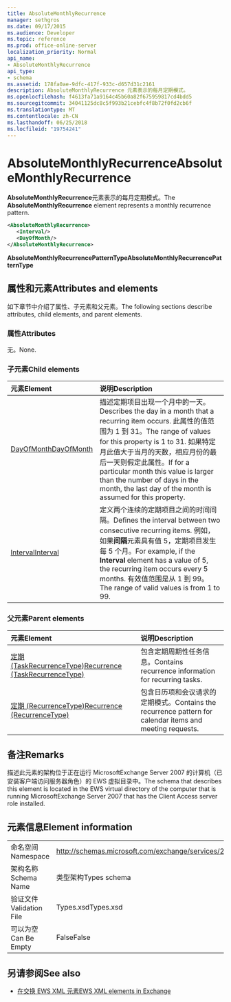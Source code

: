 ```yaml
---
title: AbsoluteMonthlyRecurrence
manager: sethgros
ms.date: 09/17/2015
ms.audience: Developer
ms.topic: reference
ms.prod: office-online-server
localization_priority: Normal
api_name:
- AbsoluteMonthlyRecurrence
api_type:
- schema
ms.assetid: 178fa0ae-9dfc-417f-933c-d657d31c2161
description: AbsoluteMonthlyRecurrence 元素表示的每月定期模式。
ms.openlocfilehash: f4613fa71a9164c45b60a82f675959817cd4bdd5
ms.sourcegitcommit: 34041125dc8c5f993b21cebfc4f8b72f0fd2cb6f
ms.translationtype: MT
ms.contentlocale: zh-CN
ms.lasthandoff: 06/25/2018
ms.locfileid: "19754241"
---
```

# <a name="absolutemonthlyrecurrence"></a><span data-ttu-id="b73fa-103">AbsoluteMonthlyRecurrence</span><span class="sxs-lookup"><span data-stu-id="b73fa-103">AbsoluteMonthlyRecurrence</span></span>

<span data-ttu-id="b73fa-104">**AbsoluteMonthlyRecurrence**元素表示的每月定期模式。</span><span class="sxs-lookup"><span data-stu-id="b73fa-104">The **AbsoluteMonthlyRecurrence** element represents a monthly recurrence pattern.</span></span> 
  
```xml
<AbsoluteMonthlyRecurrence>
   <Interval/>
   <DayOfMonth/>
</AbsoluteMonthlyRecurrence>
```

 <span data-ttu-id="b73fa-105">**AbsoluteMonthlyRecurrencePatternType**</span><span class="sxs-lookup"><span data-stu-id="b73fa-105">**AbsoluteMonthlyRecurrencePatternType**</span></span>
## <a name="attributes-and-elements"></a><span data-ttu-id="b73fa-106">属性和元素</span><span class="sxs-lookup"><span data-stu-id="b73fa-106">Attributes and elements</span></span>

<span data-ttu-id="b73fa-107">如下章节中介绍了属性、子元素和父元素。</span><span class="sxs-lookup"><span data-stu-id="b73fa-107">The following sections describe attributes, child elements, and parent elements.</span></span>
  
### <a name="attributes"></a><span data-ttu-id="b73fa-108">属性</span><span class="sxs-lookup"><span data-stu-id="b73fa-108">Attributes</span></span>

<span data-ttu-id="b73fa-109">无。</span><span class="sxs-lookup"><span data-stu-id="b73fa-109">None.</span></span>
  
### <a name="child-elements"></a><span data-ttu-id="b73fa-110">子元素</span><span class="sxs-lookup"><span data-stu-id="b73fa-110">Child elements</span></span>

|<span data-ttu-id="b73fa-111">**元素**</span><span class="sxs-lookup"><span data-stu-id="b73fa-111">**Element**</span></span>|<span data-ttu-id="b73fa-112">**说明**</span><span class="sxs-lookup"><span data-stu-id="b73fa-112">**Description**</span></span>|
|:-----|:-----|
|[<span data-ttu-id="b73fa-113">DayOfMonth</span><span class="sxs-lookup"><span data-stu-id="b73fa-113">DayOfMonth</span></span>](dayofmonth.md) <br/> |<span data-ttu-id="b73fa-114">描述定期项目出现一个月中的一天。</span><span class="sxs-lookup"><span data-stu-id="b73fa-114">Describes the day in a month that a recurring item occurs.</span></span> <span data-ttu-id="b73fa-115">此属性的值范围为 1 到 31。</span><span class="sxs-lookup"><span data-stu-id="b73fa-115">The range of values for this property is 1 to 31.</span></span> <span data-ttu-id="b73fa-116">如果特定月此值大于当月的天数，相应月份的最后一天则假定此属性。</span><span class="sxs-lookup"><span data-stu-id="b73fa-116">If for a particular month this value is larger than the number of days in the month, the last day of the month is assumed for this property.</span></span>  <br/> |
|[<span data-ttu-id="b73fa-117">Interval</span><span class="sxs-lookup"><span data-stu-id="b73fa-117">Interval</span></span>](interval.md) <br/> |<span data-ttu-id="b73fa-118">定义两个连续的定期项目之间的时间间隔。</span><span class="sxs-lookup"><span data-stu-id="b73fa-118">Defines the interval between two consecutive recurring items.</span></span> <span data-ttu-id="b73fa-119">例如，如果**间隔**元素具有值 5，定期项目发生每 5 个月。</span><span class="sxs-lookup"><span data-stu-id="b73fa-119">For example, if the **Interval** element has a value of 5, the recurring item occurs every 5 months.</span></span> <span data-ttu-id="b73fa-120">有效值范围是从 1 到 99。</span><span class="sxs-lookup"><span data-stu-id="b73fa-120">The range of valid values is from 1 to 99.</span></span>  <br/> |
   
### <a name="parent-elements"></a><span data-ttu-id="b73fa-121">父元素</span><span class="sxs-lookup"><span data-stu-id="b73fa-121">Parent elements</span></span>

|<span data-ttu-id="b73fa-122">**元素**</span><span class="sxs-lookup"><span data-stu-id="b73fa-122">**Element**</span></span>|<span data-ttu-id="b73fa-123">**说明**</span><span class="sxs-lookup"><span data-stu-id="b73fa-123">**Description**</span></span>|
|:-----|:-----|
|[<span data-ttu-id="b73fa-124">定期 (TaskRecurrenceType)</span><span class="sxs-lookup"><span data-stu-id="b73fa-124">Recurrence (TaskRecurrenceType)</span></span>](recurrence-taskrecurrencetype.md) <br/> |<span data-ttu-id="b73fa-125">包含定期周期性任务信息。</span><span class="sxs-lookup"><span data-stu-id="b73fa-125">Contains recurrence information for recurring tasks.</span></span>  <br/> |
|[<span data-ttu-id="b73fa-126">定期 (RecurrenceType)</span><span class="sxs-lookup"><span data-stu-id="b73fa-126">Recurrence (RecurrenceType)</span></span>](recurrence-recurrencetype.md) <br/> |<span data-ttu-id="b73fa-127">包含日历项和会议请求的定期模式。</span><span class="sxs-lookup"><span data-stu-id="b73fa-127">Contains the recurrence pattern for calendar items and meeting requests.</span></span>  <br/> |
   
## <a name="remarks"></a><span data-ttu-id="b73fa-128">备注</span><span class="sxs-lookup"><span data-stu-id="b73fa-128">Remarks</span></span>

<span data-ttu-id="b73fa-129">描述此元素的架构位于正在运行 MicrosoftExchange Server 2007 的计算机（已安装客户端访问服务器角色）的 EWS 虚拟目录中。</span><span class="sxs-lookup"><span data-stu-id="b73fa-129">The schema that describes this element is located in the EWS virtual directory of the computer that is running MicrosoftExchange Server 2007 that has the Client Access server role installed.</span></span>
  
## <a name="element-information"></a><span data-ttu-id="b73fa-130">元素信息</span><span class="sxs-lookup"><span data-stu-id="b73fa-130">Element information</span></span>

|||
|:-----|:-----|
|<span data-ttu-id="b73fa-131">命名空间</span><span class="sxs-lookup"><span data-stu-id="b73fa-131">Namespace</span></span>  <br/> |http://schemas.microsoft.com/exchange/services/2006/types  <br/> |
|<span data-ttu-id="b73fa-132">架构名称</span><span class="sxs-lookup"><span data-stu-id="b73fa-132">Schema Name</span></span>  <br/> |<span data-ttu-id="b73fa-133">类型架构</span><span class="sxs-lookup"><span data-stu-id="b73fa-133">Types schema</span></span>  <br/> |
|<span data-ttu-id="b73fa-134">验证文件</span><span class="sxs-lookup"><span data-stu-id="b73fa-134">Validation File</span></span>  <br/> |<span data-ttu-id="b73fa-135">Types.xsd</span><span class="sxs-lookup"><span data-stu-id="b73fa-135">Types.xsd</span></span>  <br/> |
|<span data-ttu-id="b73fa-136">可以为空</span><span class="sxs-lookup"><span data-stu-id="b73fa-136">Can Be Empty</span></span>  <br/> |<span data-ttu-id="b73fa-137">False</span><span class="sxs-lookup"><span data-stu-id="b73fa-137">False</span></span>  <br/> |
   
## <a name="see-also"></a><span data-ttu-id="b73fa-138">另请参阅</span><span class="sxs-lookup"><span data-stu-id="b73fa-138">See also</span></span>

- [<span data-ttu-id="b73fa-139">在交换 EWS XML 元素</span><span class="sxs-lookup"><span data-stu-id="b73fa-139">EWS XML elements in Exchange</span></span>](ews-xml-elements-in-exchange.md)

